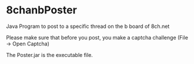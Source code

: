 # 8chanbPoster
Java Program to post to a specific thread on the b board of 8ch.net

Please make sure that before you post, you make a captcha challenge (File -> Open Captcha)

The Poster.jar is the executable file. 
